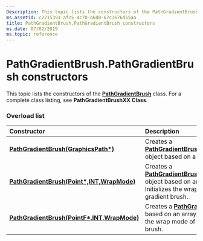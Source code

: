 ```yaml
---
Description: This topic lists the constructors of the PathGradientBrush class. For a complete class listing, see PathGradientBrushXX Class.
ms.assetid: c2215393-afc5-4c70-b6d0-67c3676d55aa
title: PathGradientBrush.PathGradientBrush constructors
ms.date: 07/02/2019
ms.topic: reference
---
```


# PathGradientBrush.PathGradientBrush constructors

This topic lists the constructors of the [**PathGradientBrush**](https://msdn.microsoft.com/library/ms534483(v=VS.85).aspx) class. For a complete class listing, see **PathGradientBrushXX Class**.

### Overload list



| Constructor                                                                                                                                       | Description                                                                                                                                                                                                                                                 |
|:--------------------------------------------------------------------------------------------------------------------------------------------------|:------------------------------------------------------------------------------------------------------------------------------------------------------------------------------------------------------------------------------------------------------------|
| [**PathGradientBrush(GraphicsPath\*)**](https://msdn.microsoft.com/library/ms535102(v=VS.85).aspx)                                             | Creates a [**PathGradientBrush::PathGradientBrush**](https://msdn.microsoft.com/library/ms535102(v=VS.85).aspx) object based on a [**GraphicsPath**](https://msdn.microsoft.com/library/ms534456(v=VS.85).aspx) object.<br/>                                           |
| [**PathGradientBrush(Point\*,INT,WrapMode)**](https://msdn.microsoft.com/library/ms535100(v=VS.85).aspx)   | Creates a [**PathGradientBrush::PathGradientBrush**](https://msdn.microsoft.com/library/ms535100(v=VS.85).aspx) object based on an array of points. Initializes the wrap mode of the path gradient brush.<br/> |
| [**PathGradientBrush(PointF\*,INT,WrapMode)**](https://msdn.microsoft.com/library/ms535101(v=VS.85).aspx) | Creates a [**PathGradientBrush**](https://msdn.microsoft.com/library/ms534483(v=VS.85).aspx) object based on an array of points. Initializes the wrap mode of the path gradient brush.<br/>                                                                          |



 

 




